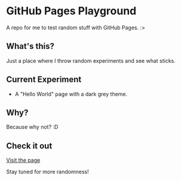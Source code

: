 # GitHub Pages Playground

A repo for me to test random stuff with GitHub Pages. :>

## What's this?

Just a place where I throw random experiments and see what sticks. 

## Current Experiment

- A "Hello World" page with a dark grey theme.

## Why?

Because why not? :D

## Check it out

[Visit the page](https://touhami.me/)

Stay tuned for more randomness!

